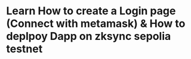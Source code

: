 # Learn How to create  a  Login page (Connect with metamask) & How to deplpoy Dapp on zksync sepolia testnet


